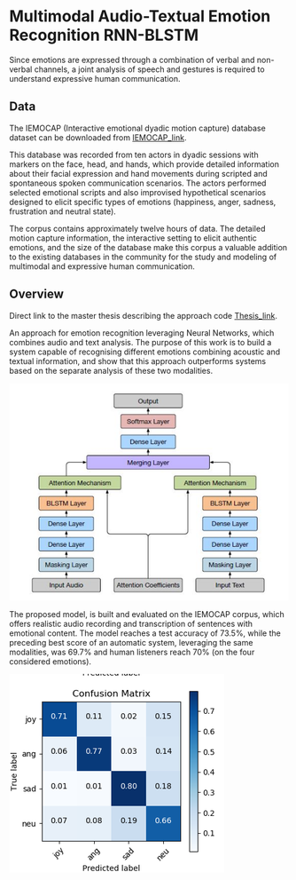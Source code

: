 # Multimodal Audio-Textual Emotion Recognition RNN-BLSTM

Since emotions are expressed through a combination of verbal and non-verbal channels, a joint analysis of speech and gestures is required to understand
expressive human communication.

## Data
The IEMOCAP (Interactive emotional dyadic motion capture) database dataset can be downloaded from [IEMOCAP_link](https://sail.usc.edu/iemocap/).

This database was recorded from ten actors in dyadic sessions with markers on the face, head, and hands, which provide detailed information about their facial expression and
hand movements during scripted and spontaneous spoken communication scenarios. The actors performed selected emotional scripts and also improvised hypothetical
scenarios designed to elicit specific types of emotions (happiness, anger, sadness, frustration and neutral state). 

The corpus contains approximately twelve hours
of data. The detailed motion capture information, the interactive setting to elicit authentic emotions, and the size of the database make this corpus a valuable addition
to the existing databases in the community for the study and modeling of multimodal and expressive human communication.

## Overview
Direct link to the master thesis describing the approach code [Thesis_link](https://www.politesi.polimi.it/bitstream/10589/143008/3/PATHOSnet.pdf).

An approach for emotion recognition leveraging Neural Networks, which combines audio and text analysis. The purpose of this
work is to build a system capable of recognising different emotions combining acoustic and textual information, and show that this approach outperforms
systems based on the separate analysis of these two modalities. 

![Alt text](/git-docs/model.JPG ) 

The proposed model, is built and evaluated on the IEMOCAP corpus, which offers realistic audio recording and transcription of sentences with emotional content. The model reaches a test accuracy of 73.5%, while the preceding best score of an automatic system, leveraging the same modalities, was 69.7% and human listeners reach 70% (on the four considered emotions).

![Alt text](/git-docs/CM.JPG )





